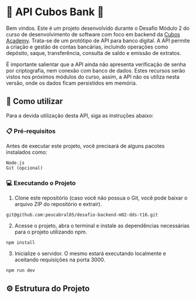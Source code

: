 # :bank: API Cubos Bank :bank:

Bem vindos. Este é um projeto desenvolvido durante o Desafio Módulo 2 do curso de desenvolvimento de software com foco em backend da [Cubos Academy](https://cubos.academy/cursos/desenvolvimento-de-software). Trata-se de um protótipo de API para banco digital. A API permite a criação e gestão de contas bancárias, incluindo operações como depósito, saque, transferência, consulta de saldo e emissão de extratos.

É importante salientar que a API ainda não apresenta verificação de senha por criptografia, nem conexão com banco de dados. Estes recursos serão vistos nos próximos módulos do curso, assim, a API não os utiliza nesta versão, onde os dados ficam persistidos em memória.



## 🔧 Como utilizar

Para a devida utilização desta API, siga as instruções abaixo:

### 📋 Pré-requisitos

Antes de executar este projeto, você precisará de alguns pacotes instalados como:

```
Node.js
Git (opcional)
```

### 💻  Executando o Projeto

1. Clone este repositório (caso você não possua o Git, você pode baixar o arquivo ZIP do repositório e extrair).

```
git@github.com:peucabral85/desafio-backend-m02-dds-t16.git
```

2. Acesse o projeto, abra o terminal e instale as dependências necessárias para o projeto utilizando npm.

```
npm install
```

3. Inicialize o servidor. O mesmo estará executando localmente e aceitando requisições na porta 3000.

```
npm run dev
```



## ⚙️ Estrutura do Projeto


